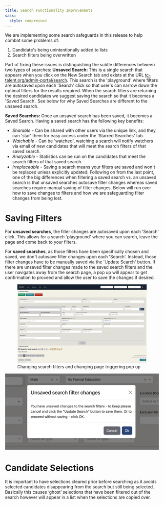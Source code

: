 ```yaml
---
title: Search Functionality Improvements
sass:
  style: compressed
---
```


We are implementing some search safeguards in this release to help combat some problems of:
1. Candidate's being unintentionally added to lists
2. Search filters being overwritten

Part of fixing these issues is distinguishing the subtle differences between two types of searches:
<strong>Unsaved Search: </strong>
This is a single search that appears when you click on the New Search tab and exists at the URL 
<a href="">tc-talent.org/admin-portal/search</a>. This search is the 'playground' where filters are autosaved upon 
each 'Search' click so that user's can narrow down the optimal filters for the results required. When the search filters 
are returning the desired candidates we suggest saving the search so that it becomes a 'Saved Search'. See below for 
why Saved Searches are different to the unsaved search.

<strong>Saved Searches:</strong>
Once an unsaved search has been saved, it becomes a Saved Search. Having a saved search has the following key 
benefits:
- <em>Sharable</em> - Can be shared with other users via the unique link, and they can 'star' them for easy access under the 
'Starred Searches' tab.
- <em>Watchable</em> - Can be 'watched', watching a search will notify watchers via email of new candidates that will meet the search filters of that saved search.
- <em>Analyzable</em> - Statistics can be run on the candidates that meet the search filters of that saved search.
- <em>Irreplaceable</em> - Saving a search means your filters are saved and won't be replaced unless explicitly updated.
Following on from the last point, one of the big differences when filtering a saved search vs. an unsaved search is that
unsaved searches autosave filter changes whereas saved searches require manual saving of filter changes. Below will run 
over how to save changes to filters and how we are safeguarding filter changes from being lost.

# Saving Filters
For <strong>unsaved searches</strong>, the filter changes are autosaved upon each 'Search' click. This allows for a search 'playground' 
where you can search, leave the page and come back to your filters.

For <strong>saved searches</strong>, as those filters have been specifically chosen and saved, we don't autosave filter 
changes upon each 'Search'. Instead, those filter changes have to be manually saved via the 'Update Search' button. If 
there are unsaved filter changes made to the saved search filters and the user navigates away from the search page, a pop up
will appear to get confirmation to proceed and allow the user to save the changes if desired.

<div class="card-image-container-narrow">
    <figure>
      <img src="./../assets/images/v223/UnsavedChangesFilterOk.gif" 
            alt="Proceed with Unsaved Filter Changes Gif" class="card-image">
        <figcaption>Changing search filters and changing page triggering pop up</figcaption>
    </figure>
</div>
<div class="card-image-container-narrow">
    <img src="./../assets/images/v223/UnsavedChangesFilterModal.png" 
            alt="Proceed with Unsaved Filter Changes Modal" class="card-image">
</div>

# Candidate Selections
It is important to have selections cleared prior before searching as it avoids selected candidates disappearing from the 
search but still being selected. Basically this causes ‘ghost’ selections that have been filtered out of the search 
however will appear in a list when the selections are copied over.




